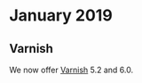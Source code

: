 # January 2019

## Varnish

We now offer [Varnish](/configuration/services/varnish.md) 5.2 and 6.0.
